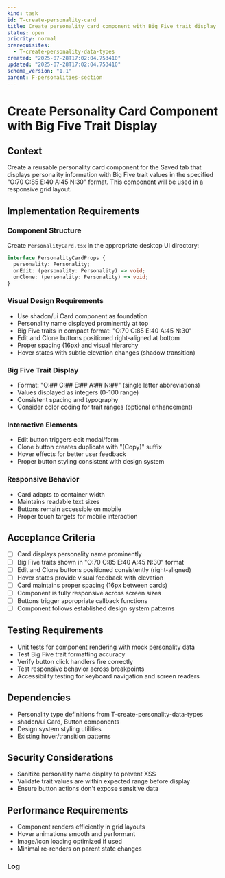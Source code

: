 ```yaml
---
kind: task
id: T-create-personality-card
title: Create personality card component with Big Five trait display
status: open
priority: normal
prerequisites:
  - T-create-personality-data-types
created: "2025-07-28T17:02:04.753410"
updated: "2025-07-28T17:02:04.753410"
schema_version: "1.1"
parent: F-personalities-section
---
```


# Create Personality Card Component with Big Five Trait Display

## Context

Create a reusable personality card component for the Saved tab that displays personality information with Big Five trait values in the specified "O:70 C:85 E:40 A:45 N:30" format. This component will be used in a responsive grid layout.

## Implementation Requirements

### Component Structure

Create `PersonalityCard.tsx` in the appropriate desktop UI directory:

```typescript
interface PersonalityCardProps {
  personality: Personality;
  onEdit: (personality: Personality) => void;
  onClone: (personality: Personality) => void;
}
```

### Visual Design Requirements

- Use shadcn/ui Card component as foundation
- Personality name displayed prominently at top
- Big Five traits in compact format: "O:70 C:85 E:40 A:45 N:30"
- Edit and Clone buttons positioned right-aligned at bottom
- Proper spacing (16px) and visual hierarchy
- Hover states with subtle elevation changes (shadow transition)

### Big Five Trait Display

- Format: "O:## C:## E:## A:## N:##" (single letter abbreviations)
- Values displayed as integers (0-100 range)
- Consistent spacing and typography
- Consider color coding for trait ranges (optional enhancement)

### Interactive Elements

- Edit button triggers edit modal/form
- Clone button creates duplicate with "(Copy)" suffix
- Hover effects for better user feedback
- Proper button styling consistent with design system

### Responsive Behavior

- Card adapts to container width
- Maintains readable text sizes
- Buttons remain accessible on mobile
- Proper touch targets for mobile interaction

## Acceptance Criteria

- [ ] Card displays personality name prominently
- [ ] Big Five traits shown in "O:70 C:85 E:40 A:45 N:30" format
- [ ] Edit and Clone buttons positioned consistently (right-aligned)
- [ ] Hover states provide visual feedback with elevation
- [ ] Card maintains proper spacing (16px between cards)
- [ ] Component is fully responsive across screen sizes
- [ ] Buttons trigger appropriate callback functions
- [ ] Component follows established design system patterns

## Testing Requirements

- Unit tests for component rendering with mock personality data
- Test Big Five trait formatting accuracy
- Verify button click handlers fire correctly
- Test responsive behavior across breakpoints
- Accessibility testing for keyboard navigation and screen readers

## Dependencies

- Personality type definitions from T-create-personality-data-types
- shadcn/ui Card, Button components
- Design system styling utilities
- Existing hover/transition patterns

## Security Considerations

- Sanitize personality name display to prevent XSS
- Validate trait values are within expected range before display
- Ensure button actions don't expose sensitive data

## Performance Requirements

- Component renders efficiently in grid layouts
- Hover animations smooth and performant
- Image/icon loading optimized if used
- Minimal re-renders on parent state changes

### Log
